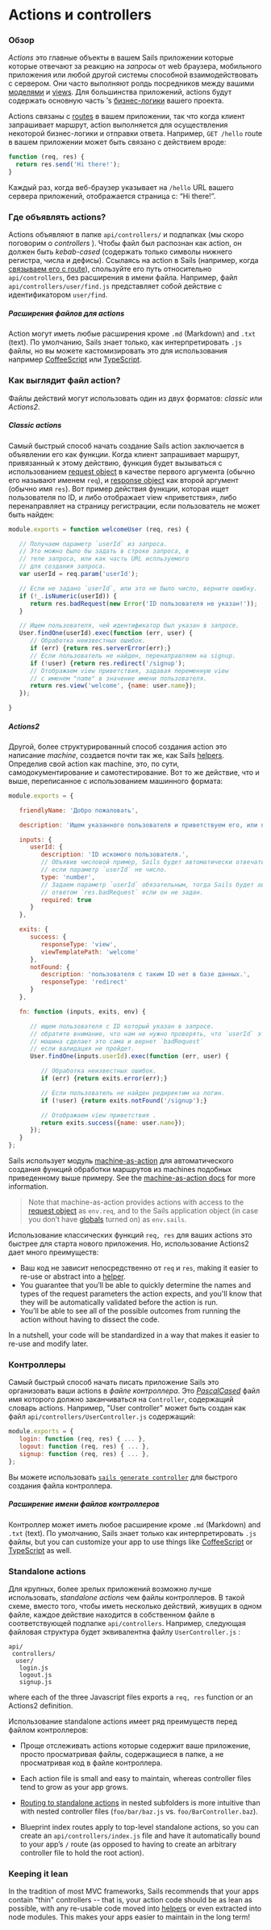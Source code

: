 # Actions и controllers

### Обзор

_Actions_ это главные объекты в вашем Sails приложении которые которые отвечают за реакцию на *запросы* от web браузера, мобильного приложения или любой другой системы способной взаимодействовать с сервером.  Они часто выполняют ролдь посредников между вашими [моделями](http://sailsjs.com/documentation/concepts/ORM/Models.html) и [views](http://sailsjs.com/documentation/concepts/Views). Для большинства приложений, actions будут содержать основную часть &rsquo;s [бизнес-логики](http://en.wikipedia.org/wiki/Business_logic) вашего проекта.

Actions связаны с [routes](http://sailsjs.com/documentation/concepts/Routes) в вашем приложении, так что когда клиент запрашивает маршрут, action выполняется для осуществления некоторой бизнес-логики и отправки ответа.  Например, `GET /hello` route в вашем приложении может быть связано с действием вроде:

```javascript
function (req, res) {
  return res.send('Hi there!');
}
```

Каждый раз, когда веб-браузер указывает на `/hello` URL вашего сервера приложений, отображается страница с: &ldquo;Hi there!&rdquo;.

### Где объявлять actions?
Actions объявляют в папке `api/controllers/` и подпапках (мы скоро поговорим о _controllers_ ). Чтобы файл был распознан как action, он должен быть _kebab-cased_ (содержать только символы нижнего регистра, числа и дефисы).  Ссылаясь на action в Sails (например, когда [связываем его с route](http://sailsjs.com/documentation/concepts/routes/custom-routes#?action-target-syntax)), спользуйте его путь относительно `api/controllers`, без расширения в имени файла.  Например, файл `api/controllers/user/find.js` представляет собой действие с идентификатором `user/find`.

##### Расширения файлов для actions

Action могут иметь любые расширения кроме `.md` (Markdown) and `.txt` (text).  По умолчанию, Sails знает только, как интерпретировать `.js` файлы, но вы можете кастомизировать это для использования например [CoffeeScript](http://sailsjs.com/documentation/tutorials/using-coffee-script) или [TypeScript](http://sailsjs.com/documentation/tutorials/using-type-script).

### Как выглядит файл action?

Файлы действий могут использовать один из двух форматов: _classic_ или _Actions2_.

##### Classic actions

Самый быстрый способ начать создание Sails action заключается в объявлении его как функции.  Когда клиент запрашивает маршрут, привязанный к этому действию, функция будет вызываться с использованием [request object](http://sailsjs.com/documentation/reference/request-req) в качестве первого аргумента (обычно его называют именем `req`), и [response object](http://sailsjs.com/documentation/reference/response-res) как второй аргумент (обычно имя `res`).  Вот пример действия функции, которая ищет пользователя по ID, и либо отображает view «приветствия», либо перенаправляет на страницу регистрации, если пользователь не может быть найден:

```javascript
module.exports = function welcomeUser (req, res) {

   // Получаем параметр `userId` из запроса.
   // Это можно было бы задать в строке запроса, в
   // теле запроса, или как часть URL испльзуемого
   // для создания запроса.
   var userId = req.param('userId');

   // Если не задано `userId`, или это не было число, верните ошибку.
   if (!_.isNumeric(userId)) {
      return res.badRequest(new Error('ID пользователя не указан!'));
   }

   // Ищем пользователя, чей идентификатор был указан в запросе.
   User.findOne(userId).exec(function (err, user) {
      // Обработка неизвестных ошибок.
      if (err) {return res.serverError(err);}
      // Если пользователь не найден, перенаправляем на signup.
      if (!user) {return res.redirect('/signup');
      // Отображаем view приветствия, задавая переменную view
      // с именем "name" в значение имени пользователя.
      return res.view('welcome', {name: user.name});
   });

}
```

##### Actions2

Другой, более структурированный способ создания action это написание _machine_, создается почти так же, как Sails [helpers](http://sailsjs.com/documentation/concepts/helpers).  Определив свой action как machine, это, по сути, самодокументирование и самотестирование.  Вот то же действие, что и выше, переписанное с использованием машинного формата:

```javascript
module.exports = {

   friendlyName: 'Добро пожаловать',

   description: 'Ищем указанного пользователя и приветствуем его, или перенаправляем на страницу входа если пользователь не найден.',

   inputs: {
      userId: {
         description: 'ID искомого пользователя.',
         // Объявив числовой пример, Sails будет автоматически отвечать `res.badRequest`
         // если параметр `userId` не число.
         type: 'number',
         // Задаем параметр `userId` обязательным, тогда Sails будет автоматически отвечать
         // ответом `res.badRequest` если он не задан.
         required: true
      }
   },

   exits: {
      success: {
         responseType: 'view',
         viewTemplatePath: 'welcome'
      },
      notFound: {
         description: 'пользователя с таким ID нет в базе данных.',
         responseType: 'redirect'
      }
   },

   fn: function (inputs, exits, env) {

      // ищем пользователя с ID который указан в запросе.
      // обратите внимание, что нам не нужно проверять, что `userId` это число;
      // машина сделает это сама и вернет `badRequest`
      // если валидация не пройдет.
      User.findOne(inputs.userId).exec(function (err, user) {

         // Обработка неизвестных ошибок.
         if (err) {return exits.error(err);}

         // Если пользователь не найден редиректим на логин.
         if (!user) {return exits.notFound('/signup');}

         // Отображаем view приветствия .
         return exits.success({name: user.name});
      });
   }
};
```

Sails использует модуль [machine-as-action](https://github.com/treelinehq/machine-as-action) для автоматического создания функций обработки маршрутов из machines подобных приведенному выше примеру.  See the [machine-as-action docs](https://github.com/treelinehq/machine-as-action#customizing-the-response) for more information.

> Note that machine-as-action provides actions with access to the [request object](http://sailsjs.com/documentation/reference/request-req) as `env.req`, and to the Sails application object (in case you don&rsquo;t have [globals](http://sailsjs.com/documentation/concepts/globals) turned on) as `env.sails`.

Использование классических функций `req, res` для ваших actions это быстрее для старта нового приложения.  Но, использование Actions2 дает много преимуществ:

 * Ваш код не зависит непосредственно от `req` и `res`, making it easier to re-use or abstract into a [helper](http://sailsjs.com/documentation/concepts/helpers).
 * You guarantee that you&rsquo;ll be able to quickly determine the names and types of the request parameters the action expects, and you'll know that they will be automatically validated before the action is run.
 * You&rsquo;ll be able to see all of the possible outcomes from running the action without having to dissect the code.

In a nutshell, your code will be standardized in a way that makes it easier to re-use and modify later.

### Контроллеры

 Самый быстрый способ начать писать приложение Sails это организовать ваши actions в _файле контроллера_.  Это [_PascalCased_](https://en.wikipedia.org/wiki/PascalCase) файл имя которого должно заканчиваться на `Controller`, содержащий словарь actions.  Например, "User controller" может быть создан как файл `api/controllers/UserController.js` содержащий:

```javascript
module.exports = {
   login: function (req, res) { ... },
   logout: function (req, res) { ... },
   signup: function (req, res) { ... },
};
```

Вы можете использовать [`sails generate controller`](http://sailsjs.com/documentation/reference/command-line-interface/sails-generate#?sails-generate-controller-foo-action-1-action-2) для быстрого создания файла контроллера.

##### Расширение имени файлов контроллеров

Контроллер может иметь любое расширение кроме `.md` (Markdown) and `.txt` (text).  По умолчанию, Sails знает только как интерпретировать `.js` файлы, but you can customize your app to use things like [CoffeeScript](http://sailsjs.com/documentation/tutorials/using-coffee-script) or [TypeScript](http://sailsjs.com/documentation/tutorials/using-type-script) as well.


### Standalone actions

Для крупных, более зрелых приложений возможно лучше использовать, _standalone actions_ чем файлы контроллеров.  В такой схеме, вместо того, чтобы иметь несколько действий, живущих в одном файле, каждое действие находится в собственном файле в соответствующей подпапке `api/controllers`.  Например, следующая файловая структура будет эквивалентна файлу  `UserController.js` :

```
api/
 controllers/
  user/
   login.js
   logout.js
   signup.js
```

where each of the three Javascript files exports a `req, res` function or an Actions2 definition.

Использование standalone actions имеет ряд преимуществ перед файлом контроллеров:

* Проще отслеживать actions которые содержит ваше приложение, просто просматривая файлы, содержащиеся в папке, а не просматривая код в файле контроллера.
* Each action file is small and easy to maintain, whereas controller files tend to grow as your app grows.
* [Routing to standalone actions](http://sailsjs.com/documentation/concepts/routes/custom-routes#?action-target-syntax) in nested subfolders is more intuitive than with nested controller files (`foo/bar/baz.js` vs. `foo/BarController.baz`).

* Blueprint index routes apply to top-level standalone actions, so you can create an `api/controllers/index.js` file and have it automatically bound to your app&rsquo;s `/` route (as opposed to having to create an arbitrary controller file to hold the root action).


### Keeping it lean

In the tradition of most MVC frameworks, Sails recommends that your apps contain "thin" controllers -- that is, your action code should be as lean as possible, with any re-usable code moved into [helpers](http://sailsjs.com/documentation/concepts/helpers) or even extracted into node modules.  This makes your apps easier to maintain in the long term!

<docmeta name="displayName" value="Actions and controllers">
